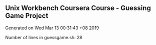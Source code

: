 ## Unix Workbench Coursera Course - Guessing Game Project

Generated on Wed Mar 13 00:31:43 +08 2019

Number of lines in guessgame.sh: 28
